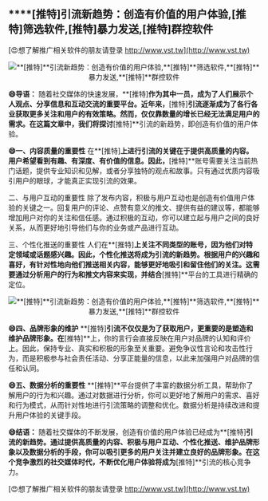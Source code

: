 ## ****[推特]**引流新趋势：创造有价值的用户体验,**[推特]**筛选软件,**[推特]**暴力发送,**[推特]**群控软件**

[😍想了解推广相关软件的朋友请登录 http://www.vst.tw](http://www.vst.tw)

 <center><img src="https://vst.tw/MP4/tuiguang/png/7.png" alt="**[推特]**引流新趋势：创造有价值的用户体验,**[推特]**筛选软件,**[推特]**暴力发送,**[推特]**群控软件"></center>

**😄导语：**
随着社交媒体的快速发展，**[推特]**作为其中一员，成为了人们展示个人观点、分享信息和互动交流的重要平台。近年来，**[推特]**引流逐渐成为了各行各业获取更多关注和用户的有效策略。然而，仅仅靠数量的增长已经无法满足用户的需求。在这篇文章中，我们将探讨**[推特]**引流的新趋势，即创造有价值的用户体验。

**😄一、内容质量的重要性**
在**[推特]**上进行引流的关键在于提供高质量的内容。用户希望看到有趣、有深度、有价值的信息。因此，**[推特]**账号需要关注当前热门话题，提供专业知识和见解，或者分享独特的观点和故事。只有通过优质内容吸引用户的眼球，才能真正实现引流的效果。

二、与用户互动的重要性
除了发布内容，积极与用户互动也是创造有价值用户体验的关键之一。回复用户的评论、点赞有意义的推文、提供有益的建议等，都能够增加用户对你的关注和信任感。通过积极的互动，你可以建立起与用户之间的良好关系，从而更好地引导他们与你的业务或产品进行互动。

三、个性化推送的重要性
人们在**[推特]**上关注不同类型的账号，因为他们对特定领域或话题感兴趣。因此，个性化推送将成为引流的新趋势。根据用户的兴趣和喜好，有针对性地向他们推送相关内容，能够更好地吸引和留住他们的关注。这需要通过分析用户的行为和推文内容来实现，并结合**[推特]**平台的工具进行精确的定位。

 <center><img src="https://vst.tw/MP4/tuiguang/png/4.png" alt="**[推特]**引流新趋势：创造有价值的用户体验,**[推特]**筛选软件,**[推特]**暴力发送,**[推特]**群控软件"></center>

**😄四、品牌形象的维护**
**[推特]**引流不仅仅是为了获取用户，更重要的是塑造和维护品牌形象。在**[推特]**上，你的言行会直接反映在用户对品牌的认知和评价上。因此，保持专业、真实和积极的形象至关重要。避免争议性言论和攻击性行为，而是积极参与社会责任活动、分享正能量的信息，以此来加强用户对品牌的信任和认同。

**😄五、数据分析的重要性**
**[推特]**平台提供了丰富的数据分析工具，帮助你了解用户的行为和兴趣。通过对数据进行分析，你可以更好地了解用户的需求、喜好和行为模式，从而针对性地进行引流策略的调整和优化。数据分析是持续改进和提升用户体验的关键手段。

**😄结语：**
随着社交媒体的不断发展，创造有价值的用户体验已经成为**[推特]**引流的新趋势。通过提供高质量的内容、积极与用户互动、个性化推送、维护品牌形象以及数据分析的手段，你可以吸引更多的用户关注并建立良好的品牌形象。在这个竞争激烈的社交媒体时代，不断优化用户体验将成为**[推特]**引流的核心竞争力。

[😍想了解推广相关软件的朋友请登录 http://www.vst.tw](http://www.vst.tw)



